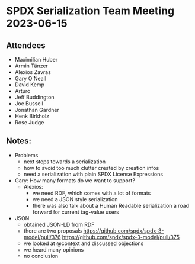 # SPDX Serialization Team Meeting 2023-06-15

## Attendees
* Maximilian Huber
* Armin Tänzer
* Alexios Zavras
* Gary O'Neall
* David Kemp
* Arturo
* Jeff Buddington
* Joe Bussell
* Jonathan Gardner
* Henk Birkholz
* Rose Judge

## Notes:
* Problems
  * next steps towards a serialization
  * how to avoid too much clutter created by creation infos
  * need a serialization with plain SPDX License Expressions
* Gary: How many formats do we want to support?
  * Alexios: 
      * we need RDF, which comes with a lot of formats
      * we need a JSON style serialization
      * there was also talk about a Human Readable serialization
      a road forward for current tag-value users
* JSON
  * obtained JSON-LD from RDF
  * there are two proposals
      https://github.com/spdx/spdx-3-model/pull/376
https://github.com/spdx/spdx-3-model/pull/375
  * we looked at @context and discussed objections
  * we heard many opinions
  * no conclusion
